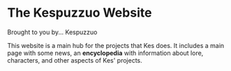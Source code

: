 # The Kespuzzuo Website
Brought to you by... Kespuzzuo

This website is a main hub for the projects that Kes does. It includes a main page with some news, an **encyclopedia** with information about lore, characters, and other aspects of Kes' projects.
